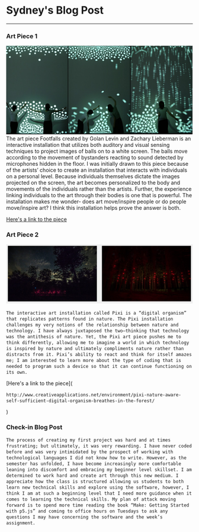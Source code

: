 # Sydney's Blog Post 
------

### Art Piece 1
![Footfalls](images/footfalls.png "Footfalls")
	The art piece Footfalls created by Golan Levin and Zachary Lieberman is an interactive installation that utilizes both auditory and visual sensing techniques to project images of balls on to a white screen. The balls move according to the movement of bystanders reacting to sound detected by microphones hidden in the floor. I was initially drawn to this piece because of the artists’ choice to create an installation that interacts with individuals on a personal level. Because individuals themselves dictate the images projected on the screen, the art becomes personalized to the body and movements of the individuals rather than the artists. Further, the experience linking individuals to the art through their bodies is one that is powerful. The installation makes me wonder- does art move/inspire people or do people move/inspire art? I think this installation helps prove the answer is both. 

[Here's a link to the piece](http://www.flong.com/projects/footfalls/)


### Art Piece 2

![Pixi](images/pixi.png "Pixi")

	The interactive art installation called Pixi is a “digital organism” that replicates patterns found in nature. The Pixi installation challenges my very notions of the relationship between nature and technology. I have always juxtaposed the two—thinking that technology was the antithesis of nature. Yet, the Pixi art piece pushes me to think differently, allowing me to imagine a world in which technology is inspired by nature and ultimately compliments nature rather than distracts from it. Pixi’s ability to react and think for itself amazes me; I am interested to learn more about the type of coding that is needed to program such a device so that it can continue functioning on its own. 

[Here's a link to the piece](

	http://www.creativeapplications.net/environment/pixi-nature-aware-self-sufficient-digital-organism-breathes-in-the-forest/
)

### Check-in Blog Post

	The process of creating my first project was hard and at times frustrating; but ultimately, it was very rewarding. I have never coded before and was very intimidated by the prospect of working with technological languages I did not know how to write. However, as the semester has unfolded, I have become increasingly more comfortable leaning into discomfort and embracing my beginner level skillset. I am determined to work hard and create art through this new medium. I appreciate how the class is structured allowing us students to both learn new technical skills and explore using the software, however, I think I am at such a beginning level that I need more guidance when it comes to learning the technical skills. My plan of attack moving forward is to spend more time reading the book “Make: Getting Started with p5.js” and coming to office hours on Tuesdays to ask any questions I may have concerning the software and the week’s assignment. 



